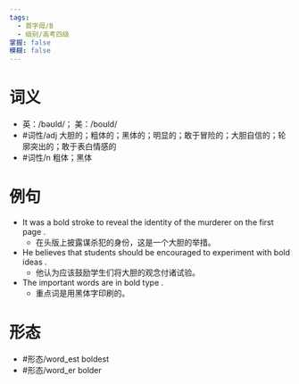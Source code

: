 ```yaml
---
tags:
  - 首字母/B
  - 级别/高考四级
掌握: false
模糊: false
---
```

# 词义
- 英：/bəʊld/； 美：/boʊld/
- #词性/adj  大胆的；粗体的；黑体的；明显的；敢于冒险的；大胆自信的；轮廓突出的；敢于表白情感的
- #词性/n  粗体；黑体
# 例句
- It was a bold stroke to reveal the identity of the murderer on the first page .
	- 在头版上披露谋杀犯的身份，这是一个大胆的举措。
- He believes that students should be encouraged to experiment with bold ideas .
	- 他认为应该鼓励学生们将大胆的观念付诸试验。
- The important words are in bold type .
	- 重点词是用黑体字印刷的。
# 形态
- #形态/word_est boldest
- #形态/word_er bolder
